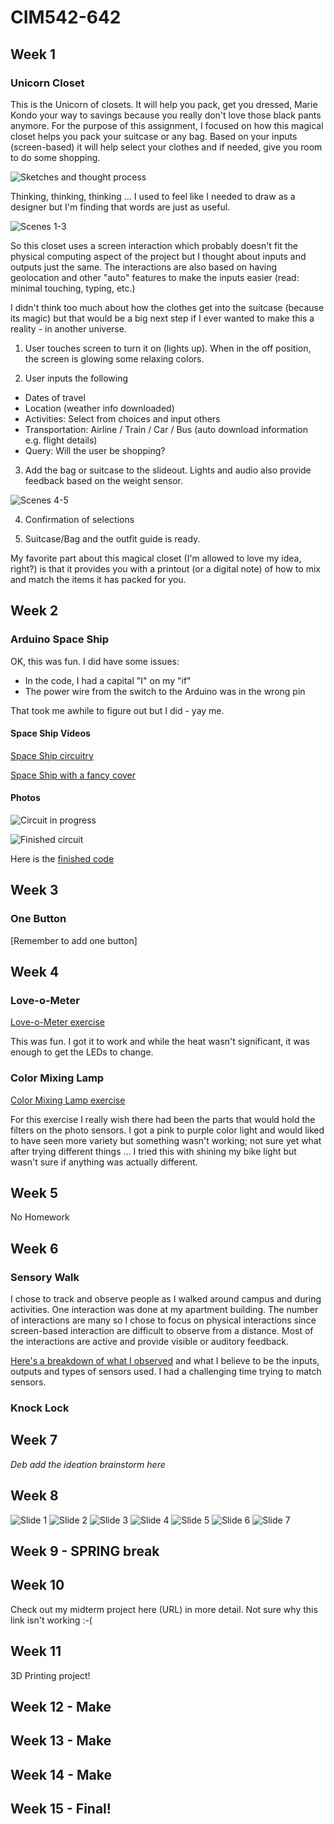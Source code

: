 # CIM542-642

## Week 1

### Unicorn Closet

This is the Unicorn of closets. It will help you pack, get you dressed, Marie Kondo your way to savings because you really don't love those black pants anymore. For the purpose of this assignment, I focused on how this magical closet helps you pack your suitcase or any bag. Based on your inputs (screen-based) it will help select your clothes and if needed, give you room to do some shopping.

![Sketches and thought process](https://github.com/dpd28/CIM542-642/blob/master/images/2019-01-24-0003.JPG)

Thinking, thinking, thinking … I used to feel like I needed to draw as a designer but I'm finding that words are just as useful.

![Scenes 1-3](https://github.com/dpd28/CIM542-642/blob/master/images/2019-01-24-0001.JPG)

So this closet uses a screen interaction which probably doesn't fit the physical computing aspect of the project but I thought about inputs and outputs just the same.  The interactions are also based on having geolocation and other "auto" features to make the inputs easier (read: minimal touching, typing, etc.)

I didn't think too much about how the clothes get into the suitcase (because its magic) but that would be a big next step if I ever wanted to make this a reality - in another universe.

1. User touches screen to turn it on (lights up). When in the off position, the screen is glowing some relaxing colors.

2. User inputs the following
* Dates of travel
* Location (weather info downloaded)
* Activities: Select from choices and input others
* Transportation: Airline / Train / Car / Bus (auto download information e.g. flight details)
* Query: Will the user be shopping?

3. Add the bag or suitcase to the slideout. Lights and audio also provide feedback based on the weight sensor.

![Scenes 4-5](https://github.com/dpd28/CIM542-642/blob/master/images/2019-01-24-0002.JPG)

4. Confirmation of selections

5. Suitcase/Bag and the outfit guide is ready.

My favorite part about this magical closet (I'm allowed to love my idea, right?) is that it provides you with a printout (or a digital note) of how to mix and match the items it has packed for you.


## Week 2

### Arduino Space Ship

OK, this was fun. I did have some issues:
* In the code, I had a capital "I" on my "if"
* The power wire from the switch to the Arduino was in the wrong pin

That took me awhile to figure out but I did - yay me.

#### Space Ship Videos

[Space Ship circuitry](https://youtu.be/OhQqHxNC8L4)

[Space Ship with a fancy cover](https://youtu.be/yc8WKyt32UQ)

#### Photos

![Circuit in progress](https://github.com/dpd28/CIM542-642/blob/master/images/arduio_spaceShip_IMG_6247.JPG)

![Finished circuit](https://github.com/dpd28/CIM542-642/blob/master/images/arduino_spaceShip_IMG_6275.JPG)

Here is the [finished code](https://github.com/dpd28/CIM542-642/blob/master/Space_On_jan30a/sketch_jan30a/sketch_jan30a.ino)

## Week 3

### One Button

[Remember to add one button]

## Week 4

### Love-o-Meter

[Love-o-Meter exercise](https://youtu.be/DOpJ4ziAJs0)

This was fun. I got it to work and while the heat wasn't significant, it was enough to get the LEDs to change.

### Color Mixing Lamp

[Color Mixing Lamp exercise](https://youtu.be/JNj60dFvf-8)

For this exercise I really wish there had been the parts that would hold the filters on the photo sensors. I got a pink to purple color light and would liked to have seen more variety but something wasn't working; not sure yet what after trying different things … I tried this with shining my bike light but wasn't sure if anything was actually different.

## Week 5

No Homework

## Week 6

### Sensory Walk

I chose to track and observe people as I walked around campus and during activities. One interaction was done at my apartment building. The number of interactions are many so I chose to focus on physical interactions since screen-based interaction are difficult to observe from a distance. Most of the interactions are active and provide visible or auditory feedback.

[Here's a breakdown of what I observed](https://github.com/dpd28/CIM542-642/blob/master/SensoryWalkThrough/SensoryWalk.md) and what I believe to be the inputs, outputs and types of sensors used. I had a challenging time trying to match sensors.

### Knock Lock

## Week 7

*Deb add the ideation brainstorm here*

## Week 8

![Slide 1](CIM542-642/images/haptic-music-proposal.001.jpg)
![Slide 2](CIM542-642/images/haptic-music-proposal.002.jpg)
![Slide 3](CIM542-642/images/haptic-music-proposal.003.jpg)
![Slide 4](CIM542-642/images/haptic-music-proposal.004.jpg)
![Slide 5](CIM542-642/images/haptic-music-proposal.005.jpg)
![Slide 6](CIM542-642/images/haptic-music-proposal.006.jpg)
![Slide 7](CIM542-642/images/haptic-music-proposal.007.jpg)

## Week 9  - SPRING break

## Week 10

Check out my midterm project here (URL) in more detail.
Not sure why this link isn't working :-(

## Week 11

3D Printing project!

## Week 12 - Make

## Week 13 - Make

## Week 14 - Make

## Week 15 - Final!
